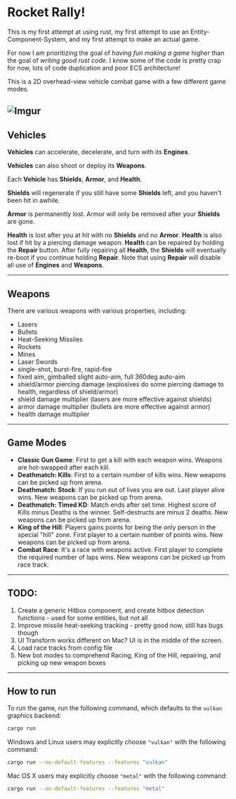 # Rocket Rally!

This is my first attempt at using rust, my first attempt to use an Entity-Component-System, and my first attempt to make an actual game.

For now I am prioritizing the goal of *having fun making a game* higher than the goal of *writing good rust code*. I know some of the code is pretty crap for now, lots of code duplication and poor ECS architecture!

This is a 2D overhead-view vehicle combat game with a few different game modes.


![Imgur](https://i.imgur.com/nNXtVhu.png)
---

## Vehicles

__Vehicles__ can accelerate, decelerate, and turn with its __Engines__.

__Vehicles__ can also shoot or deploy its __Weapons__.

Each __Vehicle__ has __Shields__, __Armor__, and __Health__. 

__Shields__ will regenerate if you still have some __Shields__ left, and you haven't been hit in awhile.

__Armor__ is permanently lost. Armor will only be removed after your __Shields__ are gone.

__Health__ is lost after you at hit with no __Shields__ and no __Armor__. __Health__ is also lost if hit by a piercing damage weapon. __Health__ can be repaired by holding the __Repair__ button. 
After fully repairing all __Health__, the __Shields__ will eventually re-boot if you continue holding __Repair__.
Note that using __Repair__ will disable all use of __Engines__ and __Weapons__.

---

## Weapons

There are various weapons with various properties, including:
* Lasers
* Bullets
* Heat-Seeking Missiles
* Rockets
* Mines
* Laser Swords
* single-shot, burst-fire, rapid-fire
* fixed aim, gimballed slight auto-aim, full 360deg auto-aim
* shield/armor piercing damage 
    (explosives do some piercing damage to health, regardless of shield/armor)
* shield damage multiplier
    (lasers are more effective against shields)
* armor damage multiplier
    (bullets are more effective against armor)
* health damage multiplier
---

## Game Modes
- __Classic Gun Game__: First to get a kill with each weapon wins. Weapons are hot-swapped after each kill.
- __Deathmatch: Kills__: First to a certain number of kills wins. New weapons can be picked up from arena.
- __Deathmatch: Stock__: If you run out of lives you are out. Last player alive wins. New weapons can be picked up from arena.
- __Deathmatch: Timed KD__: Match ends after set time. Highest score of Kills minus Deaths is the winner. Self-destructs are minus 2 deaths. New weapons can be picked up from arena.
- __King of the Hill__: Players gains points for being the only person in the special "hill" zone. First player to a certain number of points wins. New weapons can be picked up from arena.
- __Combat Race__: It's a race with weapons active. First player to complete the required number of laps wins. New weapons can be picked up from race track.
---


## TODO:
1. Create a generic Hitbox component, and create hitbox detection functions - used for some entities, but not all
1. Improve missile heat-seeking tracking - pretty good now, still has bugs though
1. UI Transform works different on Mac? UI is in the middle of the screen.
1. Load race tracks from config file
1. New bot modes to comprehend Racing, King of the Hill, repairing, and picking up new weapon boxes


---


## How to run

To run the game, run the following command, which defaults to the `vulkan` graphics backend:

```bash
cargo run
```

Windows and Linux users may explicitly choose `"vulkan"` with the following command:

```bash
cargo run --no-default-features --features "vulkan"
```

Mac OS X users may explicitly choose `"metal"` with the following command:

```bash
cargo run --no-default-features --features "metal"
```
